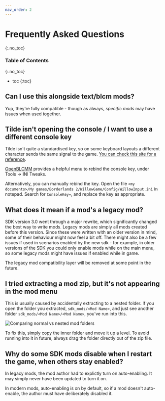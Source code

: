 ```yaml
---
nav_order: 2
---
```


# Frequently Asked Questions
{:.no_toc}

### Table of Contents
{:.no_toc}
- toc
{:toc}

## Can I use this alongside text/blcm mods?
Yup, they're fully compatible - though as always, *specific mods* may have issues when used
together.

## Tilde isn't opening the console / I want to use a different console key
Tilde isn't quite a standardised key, so on some keyboard layouts a different character sends the
same signal to the game. [You can check this site for a reference](https://kbdlayout.info/features/virtualkeys/VK_OEM_3).

[OpenBLCMM](https://github.com/BLCM/OpenBLCMM/) provides a helpful menu to rebind the console key,
under Tools -> INI Tweaks.

Alternatively, you can manually rebind the key. Open the file
`<my documents>/My games/Borderlands 2/WillowGame/Config/WillowInput.ini` in notepad. Search for
`ConsoleKey=`, and replace the key as appropriate.

## What does it mean if a mod's a legacy mod?
SDK version 3.0 went through a major rewrite, which significantly changed the best way to write
mods. Legacy mods are simply all mods created before this version. Since these were written with
an older version in mind, some of their behaviour might now feel a bit off. There might also be a
few issues if used in scenarios enabled by the new sdk - for example, in older versions of the SDK
you could only enable mods while on the main menu, so some legacy mods might have issues if enabled
while in game.

The legacy mod compatibility layer will be removed at some point in the future.

## I tried extracting a mod zip, but it's not appearing in the mod menu
This is usually caused by accidentally extracting to a nested folder. If you open the folder you
extracted, `sdk_mods/<Mod Name>`, and just see another folder `sdk_mods/<Mod Name>/<Mod Name>`,
you've run into this.

![Comparing normal vs nested mod folders](/assets/images/willow2-installation/06-nested.png)

To fix this, simply copy the inner folder and move it up a level. To avoid running into it in
future, always drag the folder directly out of the zip file.

## Why do some SDK mods disable when I restart the game, when others stay enabled?
In legacy mods, the mod author had to explictly turn on auto-enabling. It may simply never have been
updated to turn it on.

In modern mods, auto-enabling is on by default, so if a mod doesn't auto-enable, the author must
have deliberately disabled it.
